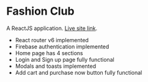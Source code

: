 # Fashion Club

A ReactJS application. [Live site link](https://fashion-club-f5817.web.app/).

- React router v6 implemented
- Firebase authentication implemented
- Home page has 4 sections
- Login and Sign up page fully functional
- Modals and toasts implemented
- Add cart and purchase now button fully functional